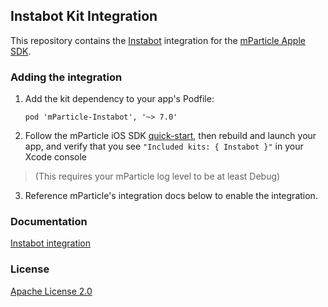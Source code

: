 ## Instabot Kit Integration

This repository contains the [Instabot](https://www.instabot.io) integration for the [mParticle Apple SDK](https://github.com/mParticle/mparticle-apple-sdk).

### Adding the integration

1. Add the kit dependency to your app's Podfile:

    ```
    pod 'mParticle-Instabot', '~> 7.0'
    ```

2. Follow the mParticle iOS SDK [quick-start](https://github.com/mParticle/mparticle-apple-sdk), then rebuild and launch your app, and verify that you see `"Included kits: { Instabot }"` in your Xcode console 

> (This requires your mParticle log level to be at least Debug)

3. Reference mParticle's integration docs below to enable the integration.

### Documentation

[Instabot integration](https://docs.mparticle.com/integrations/instabot/event/)

### License

[Apache License 2.0](http://www.apache.org/licenses/LICENSE-2.0)
